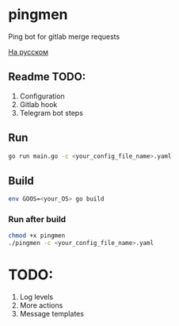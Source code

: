 # pingmen
Ping bot for gitlab merge requests

[На русском](README_RUS.md)

## Readme TODO:
1. Configuration
2. Gitlab hook
3. Telegram bot steps

## Run
```zsh
go run main.go -c <your_config_file_name>.yaml
```

## Build
```zsh
env GOOS=<your_OS> go build 
```

### Run after build
```zsh
chmod +x pingmen
./pingmen -c <your_config_file_name>.yaml
```

# TODO:
1. Log levels
2. More actions
3. Message templates